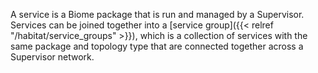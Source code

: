 A service is a Biome package that is run and managed by a Supervisor. Services can be joined together into a [service group]({{< relref "/habitat/service_groups" >}}), which is a collection of services with the same package and topology type that are connected together across a Supervisor network.
